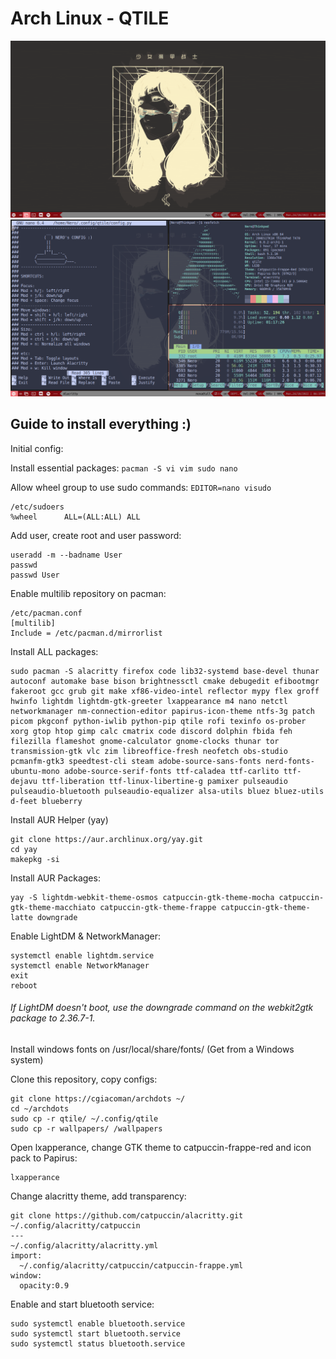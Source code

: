 # Arch Linux - QTILE
![Qtile](/qtile/screenshot1.png)
![Qtile](/qtile/screenshot.png)
## Guide to install everything :)
Initial config:

Install essential packages:
```pacman -S vi vim sudo nano```

Allow wheel group to use sudo commands:
```EDITOR=nano visudo```

```
/etc/sudoers
%wheel      ALL=(ALL:ALL) ALL
```
Add user, create root and user password:
```
useradd -m --badname User
passwd 
passwd User
```

Enable multilib repository on pacman:
```
/etc/pacman.conf
[multilib]
Include = /etc/pacman.d/mirrorlist
```

Install ALL packages:

```
sudo pacman -S alacritty firefox code lib32-systemd base-devel thunar autoconf automake base bison brightnessctl cmake debugedit efibootmgr fakeroot gcc grub git make xf86-video-intel reflector mypy flex groff hwinfo lightdm lightdm-gtk-greeter lxappearance m4 nano netctl networkmanager nm-connection-editor papirus-icon-theme ntfs-3g patch picom pkgconf python-iwlib python-pip qtile rofi texinfo os-prober xorg gtop htop gimp calc cmatrix code discord dolphin fbida feh filezilla flameshot gnome-calculator gnome-clocks thunar tor transmission-gtk vlc zim libreoffice-fresh neofetch obs-studio pcmanfm-gtk3 speedtest-cli steam adobe-source-sans-fonts nerd-fonts-ubuntu-mono adobe-source-serif-fonts ttf-caladea ttf-carlito ttf-dejavu ttf-liberation ttf-linux-libertine-g pamixer pulseaudio pulseaudio-bluetooth pulseaudio-equalizer alsa-utils bluez bluez-utils d-feet blueberry
```
Install AUR Helper (yay)
```
git clone https://aur.archlinux.org/yay.git
cd yay
makepkg -si
```
Install AUR Packages: 
```
yay -S lightdm-webkit-theme-osmos catpuccin-gtk-theme-mocha catpuccin-gtk-theme-macchiato catpuccin-gtk-theme-frappe catpuccin-gtk-theme-latte downgrade
```
Enable LightDM & NetworkManager:
```
systemctl enable lightdm.service
systemctl enable NetworkManager
exit
reboot
```

###### If LightDM doesn't boot, use the downgrade command on the webkit2gtk package to 2.36.7-1.
Install windows fonts on /usr/local/share/fonts/ (Get from a Windows system)

Clone this repository, copy configs:
```
git clone https://cgiacoman/archdots ~/
cd ~/archdots
sudo cp -r qtile/ ~/.config/qtile
sudo cp -r wallpapers/ /wallpapers
```

Open lxapperance, change GTK theme to catpuccin-frappe-red and icon pack to Papirus:
```
lxapperance
```
Change alacritty theme, add transparency:
```
git clone https://github.com/catpuccin/alacritty.git ~/.config/alacritty/catpuccin
---
~/.config/alacritty/alacritty.yml
import:
  ~/.config/alacritty/catpuccin/catpuccin-frappe.yml
window:
  opacity:0.9
```

Enable and start bluetooth service:
```
sudo systemctl enable bluetooth.service
sudo systemctl start bluetooth.service
sudo systemctl status bluetooth.service
```
